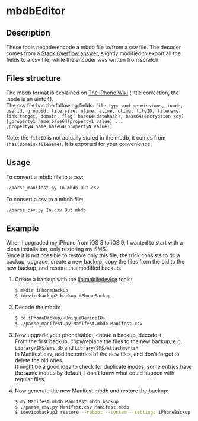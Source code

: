 mbdbEditor
==========


Description
-----------

These tools decode/encode a mbdb file to/from a csv file.
The decoder comes from a [Stack Overflow answer](http://stackoverflow.com/questions/3085153/how-to-parse-the-manifest-mbdb-file-in-an-ios-4-0-itunes-backup), slightly modified to export all the fields to a csv file, while the encoder was written from scratch.

Files structure
---------------

The mbdb format is explained on [The iPhone Wiki](https://www.theiphonewiki.com/wiki/ITunes_Backup#Manifest.mbdb) (little correction, the inode is an uint64).  
The csv file has the following fields:
`file type and permissions, inode, userid, groupid, file size, mtime, atime, ctime, fileID, filename, link target, domain, flag, base64(datahash), base64(encryption key)[,property1_name,base64(property1_value) ... ,propertyN_name,base64(propertyN_value)]`

Note: the `fileID` is not actually stored in the mbdb, it comes from `sha1(domain-filename)`. It is exported for your convenience.

Usage
-----

To convert a mbdb file to a csv:
```sh
./parse_manifest.py In.mbdb Out.csv
```
To convert a csv to a mbdb file:
```sh
./parse_csv.py In.csv Out.mbdb
```

Example
-------

When I upgraded my iPhone from iOS 8 to iOS 9, I wanted to start with a clean installation, only restoring my SMS.  
Since it is not possible to restore only this file, the trick consists to do a backup, upgrade, create a new backup, copy the files from the old to the new backup, and restore this modified backup.

1. Create a backup with the [libimobiledevice](http://www.libimobiledevice.org/) tools:
    ```sh
    $ mkdir iPhoneBackup
    $ idevicebackup2 backup iPhoneBackup
    ```

2. Decode the mbdb:
    ```sh
    $ cd iPhoneBackup/<UniqueDeviceID>
    $ ./parse_manifest.py Manifest.mbdb Manifest.csv
    ```

3. Now upgrade your phone/tablet, create a backup, decode it.  
   From the first backup, copy/replace the files to the new backup, e.g. `Library/SMS/sms.db` and `Library/SMS/Attachments*`  
   In Manifest.csv, add the entries of the new files, and don't forget to delete the old ones.  
   It might be a good idea to check for duplicate inodes, some entries have the same inodes by default, I don't know what could happen with regular files.

4. Now generate the new Manifest.mbdb and restore the backup:
    ```sh
    $ mv Manifest.mbdb Manifest.mbdb.backup
    $ ./parse_csv.py Manifest.csv Manifest.mbdb
    $ idevicebackup2 restore --reboot --system --settings iPhoneBackup
    ```
